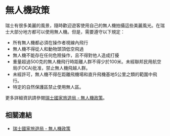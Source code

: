 # 無人機政策

瑞士有很多美麗的風景，隨時歡迎遊客使用自己的無人機拍攝這些美麗風光。在瑞士大部分地方都可以使用無人機。但是，需要遵守以下規定：

- 所有無人機都必須在操作者視線內飛行
- 無人機不得從人和動物頭頂低空飛過
- 無人機不能存在任何危險操作，且不得對他人造成打擾
- 重量超過500克的無人機飛行時距離人群不得少於100米。未經聯邦民用航空局(FOCA)批准，禁止無人機飛越人群。
- 未經許可，無人機不得在距離飛機場和直升飛機基地5公里之類的範圍中飛行。
- 特定的自然保護區禁止使用無人區。

更多詳細資訊請參閱[瑞士國家旅遊局 - 無人機政策](https://www.myswitzerland.com/zh-hant/planning/about-switzerland/general-facts/general-information/flying-drones-in-switzerland/)。

## 相關連結

- [瑞士國家旅遊局 - 無人機政策](https://www.myswitzerland.com/zh-hant/planning/about-switzerland/general-facts/general-information/flying-drones-in-switzerland/)
